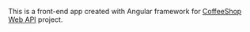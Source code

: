 This is a front-end app created with Angular framework for [CoffeeShop Web API](https://github.com/andrewandzz/coffee-shop-web-api) project.
